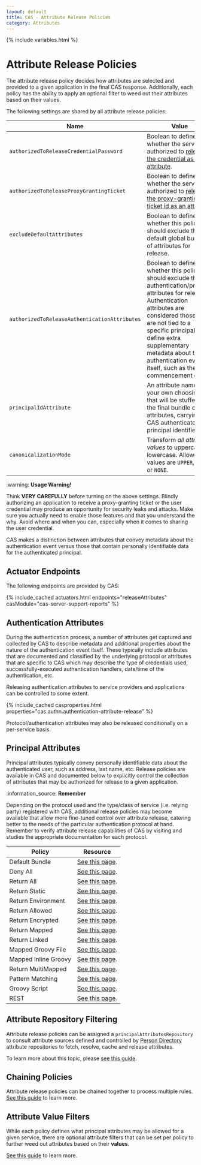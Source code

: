 ```yaml
---
layout: default
title: CAS - Attribute Release Policies
category: Attributes
---
```


{% include variables.html %}

# Attribute Release Policies

The attribute release policy decides how attributes are selected and provided to a given application in the final
CAS response. Additionally, each policy has the ability to apply an optional filter to weed out their attributes based on their values.

The following settings are shared by all attribute release policies:

| Name                                          | Value                                                                                                                                                                                                                                                                                                           |
|-----------------------------------------------|-----------------------------------------------------------------------------------------------------------------------------------------------------------------------------------------------------------------------------------------------------------------------------------------------------------------|
| `authorizedToReleaseCredentialPassword`       | Boolean to define whether the service is authorized to [release the credential as an attribute](ClearPass.html).                                                                                                                                                                                                |
| `authorizedToReleaseProxyGrantingTicket`      | Boolean to define whether the service is authorized to [release the proxy-granting ticket id as an attribute](../authentication/Configuring-Proxy-Authentication.html).                                                                                                                                         |
| `excludeDefaultAttributes`                    | Boolean to define whether this policy should exclude the default global bundle of attributes for release.                                                                                                                                                                                                       |
| `authorizedToReleaseAuthenticationAttributes` | Boolean to define whether this policy should exclude the authentication/protocol attributes for release. Authentication attributes are considered those that are not tied to a specific principal and define extra supplementary metadata about the authentication event itself, such as the commencement date. |
| `principalIdAttribute`                        | An attribute name of your own choosing that will be stuffed into the final bundle of attributes, carrying the CAS authenticated principal identifier.                                                                                                                                                           |
| `canonicalizationMode`                        | Transform *all attribute values* to uppercase or lowercase. Allowed values are `UPPER`, `LOWER` or `NONE`.                                                                                                                                                                                                      |

<div class="alert alert-warning">:warning: <strong>Usage Warning!</strong><p>Think <strong>VERY CAREFULLY</strong> before turning on 
the above settings. Blindly authorizing an application to receive a proxy-granting ticket or the user credential
may produce an opportunity for security leaks and attacks. Make sure you actually need to enable those features and that 
you understand the why. Avoid where and when you can, especially when it comes to sharing the user credential.</p></div>

CAS makes a distinction between attributes that convey metadata about the authentication event versus
those that contain personally identifiable data for the authenticated principal.

## Actuator Endpoints

The following endpoints are provided by CAS:

{% include_cached actuators.html endpoints="releaseAttributes" casModule="cas-server-support-reports" %}

## Authentication Attributes

During the authentication process, a number of attributes get captured and collected by CAS
to describe metadata and additional properties about the nature of the authentication event itself.
These typically include attributes that are documented and classified by the underlying protocol
or attributes that are specific to CAS which may describe the type of credentials used, successfully-executed
authentication handlers, date/time of the authentication, etc.

Releasing authentication attributes to service providers and applications can be
controlled to some extent.

{% include_cached casproperties.html properties="cas.authn.authentication-attribute-release" %}

Protocol/authentication attributes may also be released conditionally on a per-service basis.

## Principal Attributes

Principal attributes typically convey personally identifiable data about the authenticated user,
such as address, last name, etc. Release policies are available in CAS and documented below
to explicitly control the collection of attributes that may be authorized for release to a given application.

<div class="alert alert-info">:information_source: <strong>Remember</strong><p>Depending on the protocol used and the type/class of service (i.e. relying party) registered with CAS,
additional release policies may become available that allow more fine-tuned control over attribute release, catering better to the needs of the particular
authentication protocol at hand. Remember to verify attribute release capabilities of CAS by visiting and studies the appropriate documentation for each protocol.</p></div>

| Policy               | Resource                                                          |
|----------------------|-------------------------------------------------------------------|
| Default Bundle       | [See this page](Attribute-Release-Policy-DefaultBundle.html).     |
| Deny All             | [See this page](Attribute-Release-Policy-DenyAll.html).           |
| Return All           | [See this page](Attribute-Release-Policy-ReturnAll.html).         |
| Return Static        | [See this page](Attribute-Release-Policy-ReturnStatic.html).      |
| Return Environment   | [See this page](Attribute-Release-Policy-ReturnEnvironment.html). |
| Return Allowed       | [See this page](Attribute-Release-Policy-ReturnAllowed.html).     |
| Return Encrypted     | [See this page](Attribute-Release-Policy-ReturnEncrypted.html).   |
| Return Mapped        | [See this page](Attribute-Release-Policy-ReturnMapped.html).      |
| Return Linked        | [See this page](Attribute-Release-Policy-ReturnLinked.html).      |
| Mapped Groovy File   | [See this page](Attribute-Release-Policy-ExternalGroovy.html).    |
| Mapped Inline Groovy | [See this page](Attribute-Release-Policy-InlineGroovy.html).      |
| Return MultiMapped   | [See this page](Attribute-Release-Policy-ReturnMultiMapped.html). |
| Pattern Matching     | [See this page](Attribute-Release-Policy-PatternMatching.html).   |
| Groovy Script        | [See this page](Attribute-Release-Policy-GroovyScript.html).      |
| REST                 | [See this page](Attribute-Release-Policy-REST.html).              |

## Attribute Repository Filtering

Attribute release policies can be assigned a `principalAttributesRepository` to consult attribute sources
defined and controlled by [Person Directory](Attribute-Resolution.html) attribute repositories
to fetch, resolve, cache and release attributes. 

To learn more about this topic, please [see this guide](Attribute-Release-Caching.html).

## Chaining Policies

Attribute release policies can be chained together to
process multiple rules. [See this guide](Attribute-Release-Policies-Chain.html) to learn more.

## Attribute Value Filters

While each policy defines what principal attributes may be allowed for a given service,
there are optional attribute filters that can be set per policy to further weed out attributes based on their **values**.

[See this guide](Attribute-Value-Release-Policies.html) to learn more.
